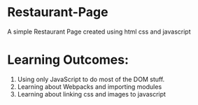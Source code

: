 # Restaurant-Page
A simple Restaurant Page created using html css and javascript

# Learning Outcomes:
1) Using only JavaScript to do most of the DOM stuff.
2) Learning about Webpacks and importing modules
3) Learning about linking css and images to javascript